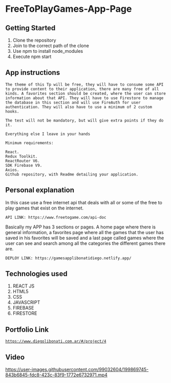 # FreeToPlayGames-App-Page

## Getting Started

1. Clone the repository
2. Join to the correct path of the clone
3. Use npm to install node_modules
4. Execute npm start

## App instructions

```
The theme of this Tp will be free, they will have to consume some API to provide content to their application, there are many free of all kinds. A favorites section should be created, where the user can store information about that API. They will have to use Firestore to manage the database in this section and will use FireAuth for user authentication. They will also have to use a minimum of 2 custom hooks.

The test will not be mandatory, but will give extra points if they do it.

Everything else I leave in your hands

Minimum requirements:

React.
Redux Toolkit.
ReactRouter V6.
SDK Firebase V9.
Axios.
Github repository, with Readme detailing your application.
```

## Personal explanation

In this case use a free internet api that deals with all or some of the free to play games that exist on the internet.

```
API LINK: https://www.freetogame.com/api-doc
```

Basically my APP has 3 sections or pages. A home page where there is general information, a favorites page where all the games that the user has saved in his favorites will be saved and a last page called games where the user can see and search among all the categories the different games there are.

```
DEPLOY LINK: https://gamesapplibonatidiego.netlify.app/
```

## Technologies used

1. REACT JS
2. HTML5
3. CSS
4. JAVASCRIPT
5. FIREBASE
6. FIRESTORE

## Portfolio Link

[`https://www.diegolibonati.com.ar/#/project/4`](https://www.diegolibonati.com.ar/#/project/4)

## Video

https://user-images.githubusercontent.com/99032604/199869745-843b6845-fdc8-423c-83f9-1772e6732971.mp4
